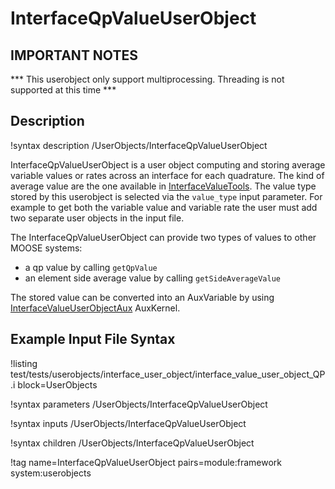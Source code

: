 # InterfaceQpValueUserObject

## IMPORTANT NOTES
*** This userobject only support multiprocessing. Threading is not supported at this time  ***


## Description
!syntax description /UserObjects/InterfaceQpValueUserObject

InterfaceQpValueUserObject is a user object computing and storing average variable values or rates across an interface for each quadrature. The kind of average value are the one available in [InterfaceValueTools](/InterfaceValueTools.md).
The value type stored by this userobject is selected via the `value_type` input parameter. For example to get both the variable value and variable rate the user must add two separate user objects in the input file.

The InterfaceQpValueUserObject can provide two types of values to other MOOSE systems:

-  a qp value by calling `getQpValue`
-  an element side average value by calling `getSideAverageValue`

The stored value can be converted into an AuxVariable by using [InterfaceValueUserObjectAux](/InterfaceValueUserObjectAux.md) AuxKernel.


## Example Input File Syntax

!listing test/tests/userobjects/interface_user_object/interface_value_user_object_QP.i block=UserObjects

!syntax parameters /UserObjects/InterfaceQpValueUserObject

!syntax inputs /UserObjects/InterfaceQpValueUserObject

!syntax children /UserObjects/InterfaceQpValueUserObject

!tag name=InterfaceQpValueUserObject pairs=module:framework system:userobjects

